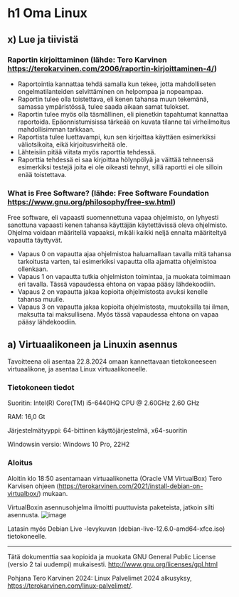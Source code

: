 
# h1 Oma Linux

## x)  Lue ja tiivistä

### Raportin kirjoittaminen (lähde: Tero Karvinen https://terokarvinen.com/2006/raportin-kirjoittaminen-4/)

- Raportointia kannattaa tehdä samalla kun tekee, jotta mahdolliseten ongelmatilanteiden selvittäminen on helpompaa ja nopeampaa.
- Raportin tulee olla toistettava, eli kenen tahansa muun tekemänä, samassa ympäristössä, tulee saada aikaan samat tulokset.
- Raportin tulee myös olla täsmällinen, eli pienetkin tapahtumat kannattaa raportoida. Epäonnistumisissa tärkeää on kuvata tilanne tai virheilmoitus mahdollisimman tarkkaan.
- Raportista tulee luettavampi, kun sen kirjoittaa käyttäen esimerkiksi väliotsikoita, eikä kirjoitusvirheitä ole.
- Lähteisiin pitää viitata myös raporttia tehdessä.
- Raporttia tehdessä ei saa kirjoittaa hölynpölyä ja väittää tehneensä esimerkiksi testejä joita ei ole oikeasti tehnyt, sillä raportti ei ole silloin enää toistettava.

### What is Free Software? (lähde: Free Software Foundation https://www.gnu.org/philosophy/free-sw.html)

Free software, eli vapaasti suomennettuna vapaa ohjelmisto, on lyhyesti sanottuna vapaasti kenen tahansa käyttäjän käytettävissä oleva ohjelmisto. Ohjelma voidaan määritellä vapaaksi, mikäli kaikki neljä ennalta määriteltyä vapautta täyttyvät.
- Vapaus 0 on vapautta ajaa ohjelmistoa haluamallaan tavalla mitä tahansa tarkoitusta varten, tai esimerkiksi vapautta olla ajamatta ohjelmistoa ollenkaan.
- Vapaus 1 on vapautta tutkia ohjelmiston toimintaa, ja muokata toimimaan eri tavalla. Tässä vapaudessa ehtona on vapaa pääsy lähdekoodiin.
- Vapaus 2 on vapautta jakaa kopioita ohjelmistosta avuksi kenelle tahansa muulle. 
- Vapaus 3 on vapautta jakaa kopioita ohjelmistosta, muutoksilla tai ilman, maksutta tai maksullisena. Myös tässä vapaudessa ehtona on vapaa pääsy lähdekoodiin.

## a) Virtuaalikoneen ja Linuxin asennus

Tavoitteena oli asentaa 22.8.2024 omaan kannettavaan tietokoneeseen virtuaalikone, ja asentaa Linux virtuaalikoneelle. 

### Tietokoneen tiedot

Suoritin: Intel(R) Core(TM) i5-6440HQ CPU @ 2.60GHz 2.60 GHz

RAM: 16,0 Gt

Järjestelmätyyppi: 64-bittinen käyttöjärjestelmä, x64-suoritin

Windowsin versio: Windows 10 Pro, 22H2

### Aloitus

Aloitin klo 18:50 asentamaan virtuaalikonetta (Oracle VM VirtualBox) Tero Karvisen ohjeen (https://terokarvinen.com/2021/install-debian-on-virtualbox/) mukaan.

VirtualBoxin asennusohjelma ilmoitti puuttuvista paketeista, jatkoin silti asennusta.
![image](https://github.com/user-attachments/assets/d941d409-1cda-4994-8b96-5efec264de7e)

Latasin myös Debian Live -levykuvan (debian-live-12.6.0-amd64-xfce.iso) tietokoneelle. 















---

Tätä dokumenttia saa kopioida ja muokata GNU General Public License (versio 2 tai uudempi) mukaisesti. http://www.gnu.org/licenses/gpl.html

Pohjana Tero Karvinen 2024: Linux Palvelimet 2024 alkusyksy, https://terokarvinen.com/linux-palvelimet/. 
